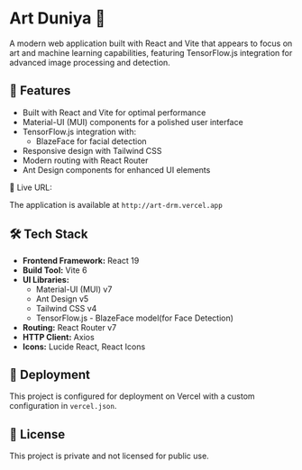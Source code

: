# Art Duniya 🎨

A modern web application built with React and Vite that appears to focus on art and machine learning capabilities, featuring TensorFlow.js integration for advanced image processing and detection.

## 🌟 Features

- Built with React and Vite for optimal performance
- Material-UI (MUI) components for a polished user interface
- TensorFlow.js integration with:
  - BlazeFace for facial detection
- Responsive design with Tailwind CSS
- Modern routing with React Router
- Ant Design components for enhanced UI elements


🚀 Live URL:

The application is available at `http://art-drm.vercel.app`

## 🛠️ Tech Stack

- **Frontend Framework:** React 19
- **Build Tool:** Vite 6
- **UI Libraries:**
  - Material-UI (MUI) v7
  - Ant Design v5
  - Tailwind CSS v4
  - TensorFlow.js - BlazeFace model(for Face Detection)
- **Routing:** React Router v7
- **HTTP Client:** Axios
- **Icons:** Lucide React, React Icons



## 🚀 Deployment

This project is configured for deployment on Vercel with a custom configuration in `vercel.json`.

## 📝 License

This project is private and not licensed for public use.



